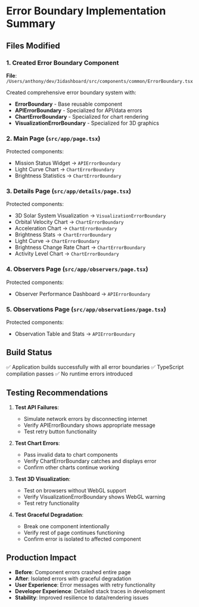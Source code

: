 # Error Boundary Implementation Summary

## Files Modified

### 1. Created Error Boundary Component
**File**: `/Users/anthony/dev/3idashboard/src/components/common/ErrorBoundary.tsx`

Created comprehensive error boundary system with:
- **ErrorBoundary** - Base reusable component
- **APIErrorBoundary** - Specialized for API/data errors
- **ChartErrorBoundary** - Specialized for chart rendering
- **VisualizationErrorBoundary** - Specialized for 3D graphics

### 2. Main Page (`src/app/page.tsx`)
Protected components:
- Mission Status Widget → `APIErrorBoundary`
- Light Curve Chart → `ChartErrorBoundary`
- Brightness Statistics → `ChartErrorBoundary`

### 3. Details Page (`src/app/details/page.tsx`)
Protected components:
- 3D Solar System Visualization → `VisualizationErrorBoundary`
- Orbital Velocity Chart → `ChartErrorBoundary`
- Acceleration Chart → `ChartErrorBoundary`
- Brightness Stats → `ChartErrorBoundary`
- Light Curve → `ChartErrorBoundary`
- Brightness Change Rate Chart → `ChartErrorBoundary`
- Activity Level Chart → `ChartErrorBoundary`

### 4. Observers Page (`src/app/observers/page.tsx`)
Protected components:
- Observer Performance Dashboard → `APIErrorBoundary`

### 5. Observations Page (`src/app/observations/page.tsx`)
Protected components:
- Observation Table and Stats → `APIErrorBoundary`

## Build Status

✅ Application builds successfully with all error boundaries
✅ TypeScript compilation passes
✅ No runtime errors introduced

## Testing Recommendations

1. **Test API Failures**: 
   - Simulate network errors by disconnecting internet
   - Verify APIErrorBoundary shows appropriate message
   - Test retry button functionality

2. **Test Chart Errors**:
   - Pass invalid data to chart components
   - Verify ChartErrorBoundary catches and displays error
   - Confirm other charts continue working

3. **Test 3D Visualization**:
   - Test on browsers without WebGL support
   - Verify VisualizationErrorBoundary shows WebGL warning
   - Test retry functionality

4. **Test Graceful Degradation**:
   - Break one component intentionally
   - Verify rest of page continues functioning
   - Confirm error is isolated to affected component

## Production Impact

- **Before**: Component errors crashed entire page
- **After**: Isolated errors with graceful degradation
- **User Experience**: Error messages with retry functionality
- **Developer Experience**: Detailed stack traces in development
- **Stability**: Improved resilience to data/rendering issues
